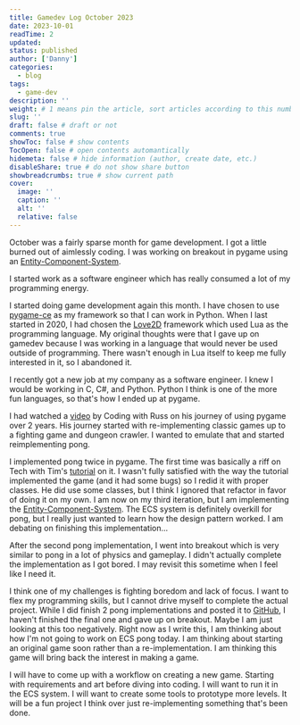 ```yaml
---
title: Gamedev Log October 2023
date: 2023-10-01
readTime: 2
updated:
status: published
author: ['Danny']
categories:
  - blog
tags:
  - game-dev
description: ''
weight: # 1 means pin the article, sort articles according to this number
slug: ''
draft: false # draft or not
comments: true
showToc: false # show contents
TocOpen: false # open contents automantically
hidemeta: false # hide information (author, create date, etc.)
disableShare: true # do not show share button
showbreadcrumbs: true # show current path
cover:
  image: ''
  caption: ''
  alt: ''
  relative: false
---
```


October was a fairly sparse month for game development. I got a little burned out of aimlessly coding. I was working on breakout in pygame using an [Entity-Component-System](https://en.wikipedia.org/wiki/Entity_component_system).

I started work as a software engineer which has really consumed a lot of my programming energy.

I started doing game development again this month. I have chosen to use [pygame-ce](https://pyga.me/) as my framework so that I can work in Python. When I last started in 2020, I had chosen the [Love2D](https://love2d.org/) framework which used Lua as the programming language. My original thoughts were that I gave up on gamedev because I was working in a language that would never be used outside of programming. There wasn't enough in Lua itself to keep me fully interested in it, so I abandoned it.

I recently got a new job at my company as a software engineer. I knew I would be working in C, C#, and Python. Python I think is one of the more fun languages, so that's how I ended up at pygame.

I had watched a [video](https://www.youtube.com/watch?v=lzHLPaU7UUE) by Coding with Russ on his journey of using pygame over 2 years. His journey started with re-implementing classic games up to a fighting game and dungeon crawler. I wanted to emulate that and started reimplementing pong.

I implemented pong twice in pygame. The first time was basically a riff on Tech with Tim's [tutorial](https://www.youtube.com/watch?v=vVGTZlnnX3U) on it. I wasn't fully satisfied with the way the tutorial implemented the game (and it had some bugs) so I redid it with proper classes. He did use some classes, but I think I ignored that refactor in favor of doing it on my own. I am now on my third iteration, but I am implementing the [Entity-Component-System](https://en.wikipedia.org/wiki/Entity_component_system). The ECS system is definitely overkill for pong, but I really just wanted to learn how the design pattern worked. I am debating on finishing this implementation...

After the second pong implementation, I went into breakout which is very similar to pong in a lot of physics and gameplay. I didn't actually complete the implementation as I got bored. I may revisit this sometime when I feel like I need it.

I think one of my challenges is fighting boredom and lack of focus. I want to flex my programming skills, but I cannot drive myself to complete the actual project. While I did finish 2 pong implementations and posted it to [GitHub](https://github.com/nightconcept/pong-pygame), I haven't finished the final one and gave up on breakout. Maybe I am just looking at this too negatively. Right now as I write this, I am thinking about how I'm not going to work on ECS pong today. I am thinking about starting an original game soon rather than a re-implementation. I am thinking this game will bring back the interest in making a game.

I will have to come up with a workflow on creating a new game. Starting with requirements and art before diving into coding. I will want to run it in the ECS system. I will want to create some tools to prototype more levels. It will be a fun project I think over just re-implementing something that's been done.
